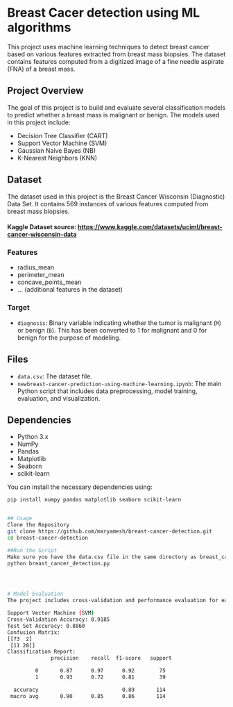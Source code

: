 # Breast Cacer detection using ML algorithms

This project uses machine learning techniques to detect breast cancer based on various features extracted from breast mass biopsies. The dataset contains features computed from a digitized image of a fine needle aspirate (FNA) of a breast mass.


## Project Overview

The goal of this project is to build and evaluate several classification models to predict whether a breast mass is malignant or benign. The models used in this project include:

- Decision Tree Classifier (CART)
- Support Vector Machine (SVM)
- Gaussian Naive Bayes (NB)
- K-Nearest Neighbors (KNN)

## Dataset

The dataset used in this project is the Breast Cancer Wisconsin (Diagnostic) Data Set. It contains 569 instances of various features computed from breast mass biopsies.

#### Kaggle Dataset source: https://www.kaggle.com/datasets/uciml/breast-cancer-wisconsin-data

### Features

- radius_mean
- perimeter_mean
- concave_points_mean
- ... (additional features in the dataset)

### Target

- `diagnosis`: Binary variable indicating whether the tumor is malignant (`M`) or benign (`B`). This has been converted to 1 for malignant and 0 for benign for the purpose of modeling.

## Files

- `data.csv`: The dataset file.
- `newbreast-cancer-prediction-using-machine-learning.ipynb`: The main Python script that includes data preprocessing, model training, evaluation, and visualization.

## Dependencies

- Python 3.x
- NumPy
- Pandas
- Matplotlib
- Seaborn
- scikit-learn

You can install the necessary dependencies using:

```bash
pip install numpy pandas matplotlib seaborn scikit-learn


## Usage
Clone the Repository
git clone https://github.com/maryamesh/breast-cancer-detection.git
cd breast-cancer-detection

##Run the Script
Make sure you have the data.csv file in the same directory as breast_cancer_detection.py. Then, run the script:
python breast_cancer_detection.py




# Model Evaluation
The project includes cross-validation and performance evaluation for each model. Here are some key results:

Support Vector Machine (SVM)
Cross-Validation Accuracy: 0.9185
Test Set Accuracy: 0.8860
Confusion Matrix:
[[73  2]
 [11 28]]
Classification Report:
              precision    recall  f1-score   support

         0       0.87      0.97      0.92        75
         1       0.93      0.72      0.81        39

  accuracy                           0.89       114
 macro avg       0.90      0.85      0.86       114
